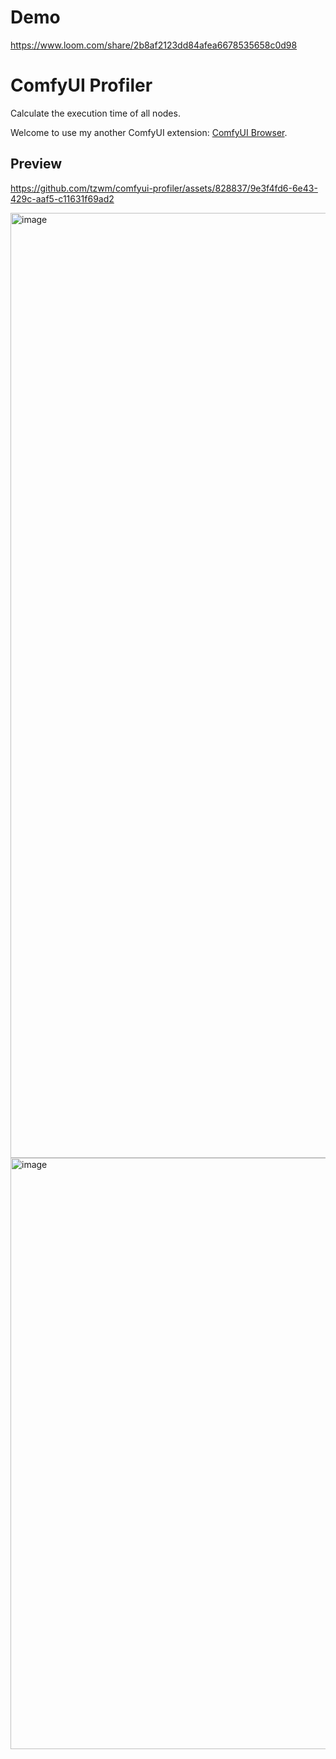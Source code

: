 # Demo
https://www.loom.com/share/2b8af2123dd84afea6678535658c0d98

# ComfyUI Profiler

Calculate the execution time of all nodes.

Welcome to use my another ComfyUI extension: [ComfyUI Browser](https://github.com/tzwm/comfyui-browser).

## Preview

https://github.com/tzwm/comfyui-profiler/assets/828837/9e3f4fd6-6e43-429c-aaf5-c11631f69ad2


<img width="1512" alt="image" src="https://github.com/tzwm/comfyui-profiler/assets/828837/cce14c35-7994-4e0e-8905-c84cdedf0ca4">
<img width="946" alt="image" src="https://github.com/tzwm/comfyui-profiler/assets/828837/e4a4bc4e-b260-437c-9be9-423f87552dd0">
